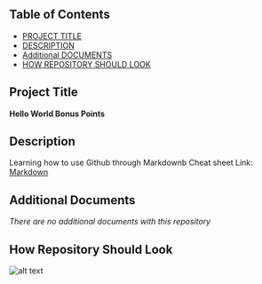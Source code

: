 ## Table of Contents

- [PROJECT TITLE](#Project-Title)
- [DESCRIPTION](#Description)
- [Additional DOCUMENTS](#additional-documents)
- [HOW REPOSITORY SHOULD LOOK](#how-repository-should-look)

## Project Title

**Hello World Bonus Points**

## Description

Learning how to use Github through Markdownb Cheat sheet
Link: [Markdown](https://www.markdownguide.org/cheat-sheet/)

## Additional Documents

*There are no additional documents with this repository*

## How Repository Should Look

![alt text](https://d186loudes4jlv.cloudfront.net/git/images/github_new_repo3.png)
